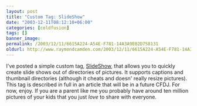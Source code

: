 ```yaml
---
layout: post
title: "Custom Tag: SlideShow"
date: "2003-12-11T08:12:10+06:00"
categories: [coldfusion]
tags: []
banner_image: 
permalink: /2003/12/11/6615A224-A54E-F781-14A3A9E02D758131
oldurl: http://www.raymondcamden.com/2003/12/11/6615A224-A54E-F781-14A3A9E02D758131
---
```


I've posted a simple custom tag, <a href="http://www.camdenfamily.com/morpheus/downloads/slideshow.zip">SlideShow</a>, that allows you to quickly create slide shows out of directories of pictures. It supports captions and thumbnail directories (although it cheats and doesn' really resize pictures). This tag is described in full in an article that will be in a future CFDJ. For now, enjoy. If you are a parent like me you probably have around ten million pictures of your kids that you just <i>love</i> to share with everyone.